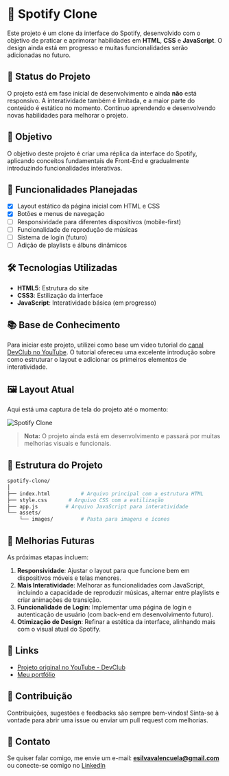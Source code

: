 # 🎵 Spotify Clone

Este projeto é um clone da interface do Spotify, desenvolvido com o objetivo de praticar e aprimorar habilidades em **HTML**, **CSS** e **JavaScript**. O design ainda está em progresso e muitas funcionalidades serão adicionadas no futuro.

## 🚀 Status do Projeto

O projeto está em fase inicial de desenvolvimento e ainda **não** está responsivo. A interatividade também é limitada, e a maior parte do conteúdo é estático no momento. Continuo aprendendo e desenvolvendo novas habilidades para melhorar o projeto.

## 🎯 Objetivo

O objetivo deste projeto é criar uma réplica da interface do Spotify, aplicando conceitos fundamentais de Front-End e gradualmente introduzindo funcionalidades interativas.

## 🔨 Funcionalidades Planejadas

- [x] Layout estático da página inicial com HTML e CSS
- [x] Botões e menus de navegação
- [ ] Responsividade para diferentes dispositivos (mobile-first)
- [ ] Funcionalidade de reprodução de músicas
- [ ] Sistema de login (futuro)
- [ ] Adição de playlists e álbuns dinâmicos

## 🛠️ Tecnologias Utilizadas

- **HTML5**: Estrutura do site
- **CSS3**: Estilização da interface
- **JavaScript**: Interatividade básica (em progresso)

## 📚 Base de Conhecimento

Para iniciar este projeto, utilizei como base um vídeo tutorial do [canal DevClub no YouTube](https://www.youtube.com/@canaldevclub). O tutorial ofereceu uma excelente introdução sobre como estruturar o layout e adicionar os primeiros elementos de interatividade.

## 🖼️ Layout Atual

Aqui está uma captura de tela do projeto até o momento:

![Spotify Clone](https://github.com/user-attachments/assets/7f22990e-16bc-42a0-b562-73124e8f76ad)


> **Nota:** O projeto ainda está em desenvolvimento e passará por muitas melhorias visuais e funcionais.

## 📂 Estrutura do Projeto

```bash
spotify-clone/
│
├── index.html          # Arquivo principal com a estrutura HTML
├── style.css       # Arquivo CSS com a estilização
├── app.js         # Arquivo JavaScript para interatividade
└── assets/
    └── images/         # Pasta para imagens e ícones
```

## 🚧 Melhorias Futuras

As próximas etapas incluem:

1. **Responsividade**: Ajustar o layout para que funcione bem em dispositivos móveis e telas menores.
2. **Mais Interatividade**: Melhorar as funcionalidades com JavaScript, incluindo a capacidade de reproduzir músicas, alternar entre playlists e criar animações de transição.
3. **Funcionalidade de Login**: Implementar uma página de login e autenticação de usuário (com back-end em desenvolvimento futuro).
4. **Otimização de Design**: Refinar a estética da interface, alinhando mais com o visual atual do Spotify.

## 🔗 Links

- [Projeto original no YouTube - DevClub](https://www.youtube.com/@canaldevclub)
- [Meu portfólio](https://my-portifoli.netlify.app/)

## 🤝 Contribuição

Contribuições, sugestões e feedbacks são sempre bem-vindos! Sinta-se à vontade para abrir uma issue ou enviar um pull request com melhorias.

## 📧 Contato

Se quiser falar comigo, me envie um e-mail: **esilvavalencuela@gmail.com** ou conecte-se comigo no [LinkedIn](https://www.linkedin.com/in/enzo-silva10/)
